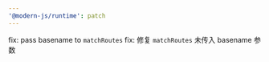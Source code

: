 ```yaml
---
'@modern-js/runtime': patch
---
```


fix: pass basename to `matchRoutes`
fix: 修复 `matchRoutes` 未传入 basename 参数
